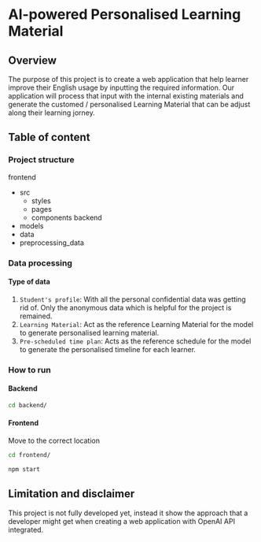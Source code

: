 # AI-powered Personalised Learning Material
## Overview
The purpose of this project is to create a web application that help learner improve their English usage by inputting the required information. Our application will process that input with the internal existing materials and generate the customed / personalised Learning Material that can be adjust along their learning jorney.
## Table of content
### Project structure
frontend
- src
    - styles
    - pages
    - components
backend
- models
- data
- preprocessing_data
### Data processing
#### Type of data
1. ``Student's profile``: With all the personal confidential data was getting rid of. Only the anonymous data which is helpful for the project is remained.
2. ``Learning Material``: Act as the reference Learning Material for the model to generate personalised learning material.
3. ``Pre-scheduled time plan``: Acts as the reference schedule for the model to generate the personalised timeline for each learner.
### How to run 
#### Backend
```bash
cd backend/
```
#### Frontend
Move to the correct location
```bash
cd frontend/
```

```bash
npm start
```


## Limitation and disclaimer
This project is not fully developed yet, instead it show the approach that a developer might get when creating a web application with OpenAI API integrated.